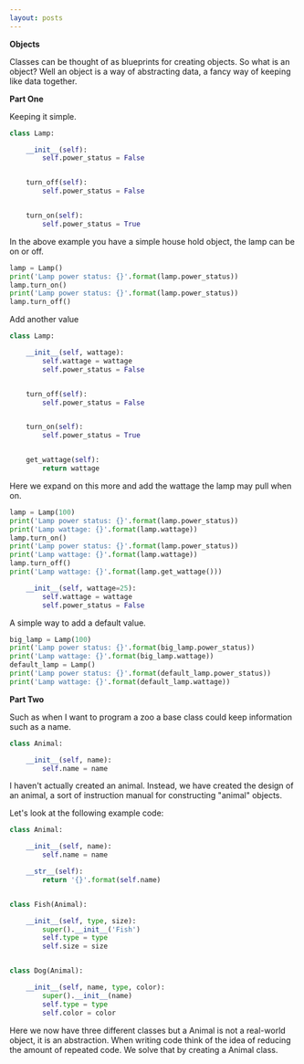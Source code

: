 ```yaml
---
layout: posts
---
```



**Objects**

Classes can be thought of as blueprints for creating objects. So what is an object? Well an object is a way of abstracting data, a fancy way of keeping like data together. 

**Part One**

Keeping it simple.

```python
class Lamp:

    __init__(self):
        self.power_status = False


    turn_off(self):
        self.power_status = False


    turn_on(self):
        self.power_status = True
```

In the above example you have a simple house hold object, the lamp can be on or off. 

```python
lamp = Lamp()
print('Lamp power status: {}'.format(lamp.power_status))
lamp.turn_on()
print('Lamp power status: {}'.format(lamp.power_status))
lamp.turn_off()
```

Add another value

```python
class Lamp:

    __init__(self, wattage):
        self.wattage = wattage
        self.power_status = False


    turn_off(self):
        self.power_status = False


    turn_on(self):
        self.power_status = True


    get_wattage(self):
        return wattage
```

Here we expand on this more and add the wattage the lamp may pull when on.

```python
lamp = Lamp(100)
print('Lamp power status: {}'.format(lamp.power_status))
print('Lamp wattage: {}'.format(lamp.wattage))
lamp.turn_on()
print('Lamp power status: {}'.format(lamp.power_status))
print('Lamp wattage: {}'.format(lamp.wattage))
lamp.turn_off()
print('Lamp wattage: {}'.format(lamp.get_wattage()))
```

```python
    __init__(self, wattage=25):
        self.wattage = wattage
        self.power_status = False
```

A simple way to add a default value.

```python
big_lamp = Lamp(100)
print('Lamp power status: {}'.format(big_lamp.power_status))
print('Lamp wattage: {}'.format(big_lamp.wattage))
default_lamp = Lamp()
print('Lamp power status: {}'.format(default_lamp.power_status))
print('Lamp wattage: {}'.format(default_lamp.wattage))
```

**Part Two**

Such as when I want to program a zoo a base class could keep information such as a name. 


```python
class Animal:

    __init__(self, name):
        self.name = name

```

I haven't actually created an animal. Instead, we have created the design of an animal, a sort of instruction manual for constructing "animal" objects. 

Let's look at the following example code:

```python
class Animal:

    __init__(self, name):
        self.name = name

    __str__(self):
        return '{}'.format(self.name)


class Fish(Animal):

    __init__(self, type, size):
        super().__init__('Fish')
        self.type = type
        self.size = size


class Dog(Animal):

    __init__(self, name, type, color):
        super().__init__(name)
        self.type = type
        self.color = color

```

Here we now have three different classes but a Animal is not a real-world object, it is an abstraction. When writing code think of the idea of reducing the amount of repeated code. We solve that by creating a Animal class.

